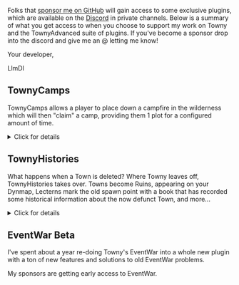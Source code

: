 Folks that [sponsor me on GitHub](https://github.com/sponsors/LlmDl) will gain access to some exclusive plugins, which are available on the [Discord](https://discord.gg/gnpVs5m) in private channels. Below is a summary of what you get access to when you choose to support my work on Towny and the TownyAdvanced suite of plugins. If you've become a sponsor drop into the discord and give me an @ letting me know!

Your developer,

LlmDl

## TownyCamps

TownyCamps allows a player to place down a campfire in the wilderness which will then "claim" a camp, providing them 1 plot for a configured amount of time.

<details><summary>Click for details</summary>
A town-less player is able to place a campfire in the wilderness to "claim" a chunk of land. They do need the townycamps.campfire permission node. 

Camps are limited to the min-distance-from-townblocks Towny setting, so player cannot park a camp too close to another town. Towns can claim right up to Camps.

Players that own the Camp can make a town at that location.

Camps are protected from Build/Destroy/Switch/Itemuse. Camp owners can allow their friendlist to interact based on the owners perm line.

PVP, Explosion and Burning actions are optionally protected (via the config.)

Chunk Notifications are shown when players enter and exit Camps.

Camp-owners can use LWCx in their camp. LWCx protections are removed when a camp is removed.

Camps appear in-game on Towny's ASCII map.

Camps are removed when:
- the campfire is broken,
- the campfire duration passes (defaults to 24 hours, is configurable,)
- the player joins or makes a town.

It uses Towny resident metadata so there's no database, it has a lang file and a config that updates itself just like Towny's.

Camp information can appear on your /res status screen (via the config.)

Camps appear will appear on your server's Dynmap, (optional via the config.)

Camp have an optional (via the config,) cooldown setting, preventing players from making new Camps until x hours have passed.
</details>

## TownyHistories

What happens when a Town is deleted? Where Towny leaves off, TownyHistories takes over. Towns become Ruins, appearing on your Dynmap, Lecterns mark the old spawn point with a book that has recorded some historical information about the now defunct Town, and more... 

<details><summary>Click for details</summary>
When Towns are deleted, they generate a Ruin. Ruins appear on your Dynmap (if you have it enabled,) with an icon marking the town's old spawn point and the town's old townblocks displayed in a shade of grey. 

At the old spawn point you will find a protected lectern and with a protected book sharing information about the ruin's Town.

Ruins can optionally be preserved from build/destroy actions.

Ruins display an actionbar message when they are entered into. 

Ruins appear on Towny's ASCII map.

Ruins' townblocks which are claimed by a town are removed from the ruin. If a ruin's homeblock is claimed by a town the ruin is removed entirely.

Note: this plugin somewhat assumes you have the revert-on-unclaim feature deactivated. This is not a hard-restriction, but future features will likely mean restoring the ruin would be detrimental.
</details>

## EventWar Beta

I've spent about a year re-doing Towny's EventWar into a whole new plugin with a ton of new features and solutions to old EventWar problems.

My sponsors are getting early access to EventWar.